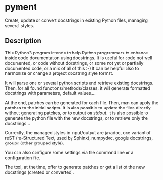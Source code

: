 pyment
======

Create, update or convert docstrings in existing Python files, managing several styles.

Description
-----------

This Python3 program intends to help Python programmers to enhance inside code documentation using docstrings.
It is useful for code not well documented, or code without docstrings, or some not yet or partially documented code, or a mix of all of this :-)
It can be helpful also to harmonize or change a project docstring style format.

It will parse one or several python scripts and retrieve existing docstrings.
Then, for all found functions/methods/classes, it will generate formatted docstrings with parameters, default values,...

At the end, patches can be generated for each file. Then, man can apply the patches to the initial scripts.
It is also possible to update the files directly without generating patches, or to output on *stdout*. 
It is also possible to generate the python file with the new docstrings, or to retrieve only the docstrings...

Currently, the managed styles in input/output are javadoc, one variant of reST (re-Structured Text, used by Sphinx), numpydoc, google docstrings, groups (other grouped style).

You can also configure some settings via the command line or a configuration
file.

The tool, at the time, offer to generate patches or get a list of the new docstrings (created or converted).